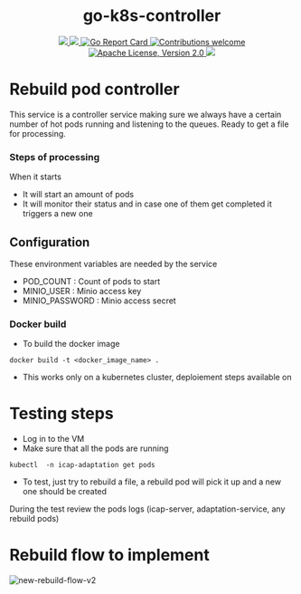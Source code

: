 <h1 align="center">go-k8s-controller</h1>

<p align="center">
    <a href="https://github.com/k8-proxy/go-k8s-controller/actions/workflows/build.yml">
        <img src="https://github.com/k8-proxy/go-k8s-controller/actions/workflows/build.yml/badge.svg"/>
    </a>
    <a href="https://codecov.io/gh/k8-proxy/go-k8s-controller">
        <img src="https://codecov.io/gh/k8-proxy/go-k8s-controller/branch/main/graph/badge.svg"/>
    </a>	    
    <a href="https://goreportcard.com/report/github.com/k8-proxy/go-k8s-controller">
      <img src="https://goreportcard.com/badge/k8-proxy/go-k8s-controller" alt="Go Report Card">
    </a>
	<a href="https://github.com/k8-proxy/go-k8s-controller/pulls">
        <img src="https://img.shields.io/badge/contributions-welcome-brightgreen.svg?style=flat" alt="Contributions welcome">
    </a>
    <a href="https://opensource.org/licenses/Apache-2.0">
        <img src="https://img.shields.io/badge/License-Apache%202.0-blue.svg" alt="Apache License, Version 2.0">
    </a>
    <a href="https://github.com/k8-proxy/go-k8s-controller/releases/latest">
        <img src="https://img.shields.io/github/release/k8-proxy/go-k8s-controller.svg?style=flat"/>
    </a>
</p>

# Rebuild pod controller

This service is a controller service making sure we always have a certain number of hot pods running and listening to the queues. Ready to get a file for processing.

### Steps of processing
When it starts
- It will start an amount of pods
- It will monitor their status and in case one of them get completed it triggers a new one

## Configuration
These environment variables are needed by the service 
- POD_COUNT : Count of pods to start
- MINIO_USER : Minio access key
- MINIO_PASSWORD : Minio access secret


### Docker build
- To build the docker image
```
docker build -t <docker_image_name> .
```

- This works only on a kubernetes cluster, deploiement steps available on 

# Testing steps

- Log in to the VM
- Make sure that all the pods are running

```
kubectl  -n icap-adaptation get pods
```

- To test, just try to rebuild a file, a rebuild pod will pick it up and a new one should be created

During the test review the pods logs (icap-server, adaptation-service, any rebuild pods)

# Rebuild flow to implement
![new-rebuild-flow-v2](https://github.com/k8-proxy/go-k8s-infra/raw/main/diagram/go-k8s-infra.png)
